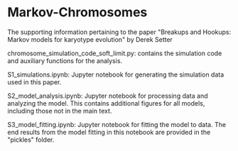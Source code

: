 # Markov-Chromosomes
The supporting information pertaining to the paper "Breakups and Hookups: Markov models for karyotype evolution" by Derek Setter


chromosome_simulation_code_soft_limit.py: contains the simulation code and auxiliary functions for the analysis. 

S1_simulations.ipynb: Jupyter notebook for generating the simulation data used in this paper. 

S2_model_analysis.ipynb: Jupyter notebook for processing data and analyzing the model. This contains additional figures for all models, including those not in the main text.

S3_model_fitting.ipynb: Jupyter notebook for fitting the model to data. The end results from the model fitting in this notebook are provided in the "pickles" folder.

